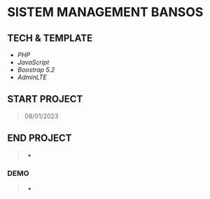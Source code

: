 # SISTEM MANAGEMENT BANSOS

## TECH & TEMPLATE
 - *PHP*
 - *JavaScript*
 - *Boostrap 5.2*
 - *AdminLTE*

## START PROJECT
  > 08/01/2023
## END PROJECT
  > -
  
### DEMO 
  > -

